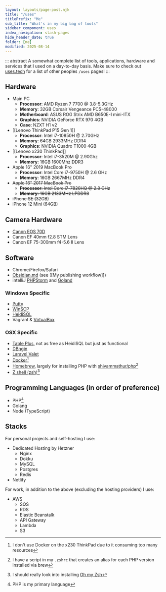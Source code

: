 ```yaml
---
layout: layouts/page-post.njk
title: "/uses"
titlePrefix: "Me"
sub_title: "What's in my big bag of tools"
sidebar_component: uses
index_navigation: slash-pages
hide_header_date: true
folder: [me]
modified: 2025-08-14
---
```


::: abstract
A somewhat complete list of tools, applications, hardware and services that I used on a day-to-day basis. Make sure to check out <a href="https://uses.tech">uses.tech</a> for a list of other peoples <code>/uses</code> pages!
:::

## Hardware
* Main PC
  * **Processor**: AMD Ryzen 7 7700 @ 3.8-5.3GHz
  * **Memory**: 32GB Corsair Vengeance PC5-48000
  * **Motherboard**: ASUS ROG Strix AMD B650E-I mini-ITX
  * **Graphics**: NVIDIA GeForce RTX 970 4GB
  * **Case**: NZXT H1 v2
* [[Lenovo ThinkPad P15 Gen 1]]
  * **Processor**: Intel i7-10850H @ 2.70GHz
  * **Memory**: 64GB 2933MHz DDR4
  * **Graphics**: NVIDIA Quadro T1000 4GB
* [[Lenovo x230 ThinkPad]]
  * **Processor**: Intel i7-3520M @ 2.90Ghz
  * **Memory**: 16GB 1600Mhz DDR3
* Apple 16" 2019 MacBook Pro
  * **Processor**: Intel Core i7-9750H @ 2.6 GHz
  * **Memory**: 16GB 2667MHz DDR4
* ~~Apple 16" 2017 MacBook Pro~~
  * ~~**Processor**: Intel Core i7-7820HQ @ 2.8 GHz~~
  * ~~**Memory**: 16GB 2133MHz LPDDR3~~
* ~~iPhone SE (32GB)~~
* iPhone 12 Mini (64GB)

## Camera Hardware
- [Canon EOS 70D](https://www.canon.co.uk/for_home/product_finder/cameras/digital_slr/eos_70d/)
- Canon EF 40mm f2.8 STM Lens
- Canon EF 75-300mm f4-5.6 II Lens

## Software
* Chrome/Firefox/Safari
* [Obsidian.md](http://Obsidian.md) (see [[My publishing workflow]])
* intelliJ [PHPStorm](https://www.jetbrains.com/phpstorm/) and [Goland](https://www.jetbrains.com/go/)

### Windows Specific
* [Putty](https://www.chiark.greenend.org.uk/~sgtatham/putty/)
* [WinSCP](https://winscp.net/)
* [HeidiSQL](https://www.heidisql.com/)
* Vagrant & [VirtualBox](https://www.virtualbox.org/)

### OSX Specific
* [Table Plus](https://tableplus.com/), not as free as HeidiSQL but just as functional
* [DBngin](https://dbngin.com/)
* [Laravel Valet](https://laravel.com/docs/11.x/valet)
* [Docker](https://www.docker.com/)[^1]
* [Homebrew](https://brew.sh/), largely for installing PHP with [shivammathur/php](https://github.com/shivammathur/homebrew-php)[^2]
* [Z shell (zsh)](https://www.zsh.org/)[^3]

## Programming Languages (in order of preference)
* PHP[^4]
* Golang
* Node (TypeScript)

## Stacks
For personal projects and self-hosting I use:
* Dedicated Hosting by Hetzner
  * Nginx
  * Dokku
  * MySQL
  * Postgres
  * Redis
* Netlify

For work, in addition to the above (excluding the hosting providers) I use:
* AWS
  * SQS
  * RDS
  * Elastic Beanstalk
  * API Gateway
  * Lambda
  * S3

[^1]: I don't use Docker on the x230 ThinkPad due to it consuming too many resources
[^2]: I have a script in my `.zshrc` that creates an alias for each PHP version installed via brew
[^3]: I should really look into installing [Oh my Zsh](https://ohmyz.sh/)
[^4]: PHP is my primary language
